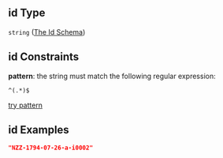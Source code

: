 ## id Type

`string` ([The Id Schema](ling_spacy-properties-properties-the-id-schema.md))

## id Constraints

**pattern**: the string must match the following regular expression:&#x20;

```regexp
^(.*)$
```

[try pattern](https://regexr.com/?expression=%5E\(.*\)%24 "try regular expression with regexr.com")

## id Examples

```json
"NZZ-1794-07-26-a-i0002"
```
